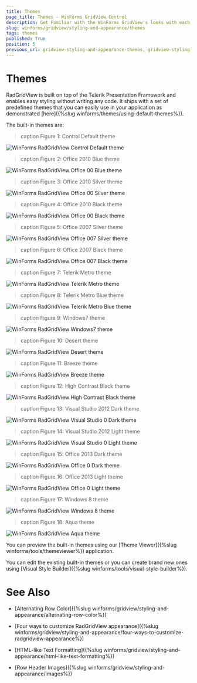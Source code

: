 ```yaml
---
title: Themes
page_title: Themes - WinForms GridView Control
description: Get Familiar with the WinForms GridView's looks with each theme. You can easily switch the themes at run time as well.
slug: winforms/gridview/styling-and-appearance/themes
tags: themes
published: True
position: 5
previous_url: gridview-styling-and-appearance-themes, gridview-styling-and-appearance-using-themes-with-radgridview, using-themes-with-radgridview
---
```


# Themes

RadGridView is built on top of the Telerik Presentation Framework and enables easy styling without writing any code. It ships with a set of predefined themes that you can easily use in your application as demonstrated [here]({%slug winforms/themes/using-default-themes%}).

The built-in themes are:

>caption Figure 1: Control Default theme

![WinForms RadGridView Control Default theme](images/gridview-styling-and-appearance-themes001.png) 

>caption Figure 2: Office 2010 Blue theme

![WinForms RadGridView Office 00 Blue theme](images/gridview-styling-and-appearance-themes002.png) 

>caption Figure 3: Office 2010 Silver theme

![WinForms RadGridView Office 00 Silver theme](images/gridview-styling-and-appearance-themes003.png) 

>caption Figure 4: Office 2010 Black theme

![WinForms RadGridView Office 00 Black theme](images/gridview-styling-and-appearance-themes004.png) 

>caption Figure 5: Office 2007 Silver theme

![WinForms RadGridView Office 007 Silver theme](images/gridview-styling-and-appearance-themes005.png) 

>caption Figure 6: Office 2007 Black theme

![WinForms RadGridView Office 007 Black theme](images/gridview-styling-and-appearance-themes006.png) 

>caption Figure 7: Telerik Metro theme

![WinForms RadGridView Telerik Metro theme](images/gridview-styling-and-appearance-themes007.png) 

>caption Figure 8: Telerik Metro Blue theme

![WinForms RadGridView Telerik Metro Blue theme](images/gridview-styling-and-appearance-themes008.png) 

>caption Figure 9: Windows7 theme

![WinForms RadGridView Windows7 theme](images/gridview-styling-and-appearance-themes009.png) 

>caption Figure 10: Desert theme

![WinForms RadGridView Desert theme](images/gridview-styling-and-appearance-themes010.png) 

>caption Figure 11: Breeze theme

![WinForms RadGridView Breeze theme](images/gridview-styling-and-appearance-themes011.png) 

>caption Figure 12: High Contrast Black theme

![WinForms RadGridView High Contrast Black theme](images/gridview-styling-and-appearance-themes012.png) 

>caption Figure 13: Visual Studio 2012 Dark theme

![WinForms RadGridView Visual Studio 0 Dark theme](images/gridview-styling-and-appearance-themes013.png) 

>caption Figure 14: Visual Studio 2012 Light theme

![WinForms RadGridView Visual Studio 0 Light theme](images/gridview-styling-and-appearance-themes014.png) 

>caption Figure 15: Office 2013 Dark theme

![WinForms RadGridView Office 0 Dark theme](images/gridview-styling-and-appearance-themes015.png) 

>caption Figure 16: Office 2013 Light theme

![WinForms RadGridView Office 0 Light theme](images/gridview-styling-and-appearance-themes016.png) 

>caption Figure 17: Windows 8 theme

![WinForms RadGridView Windows 8 theme](images/gridview-styling-and-appearance-themes017.png) 

>caption Figure 18: Aqua theme

![WinForms RadGridView Aqua theme](images/gridview-styling-and-appearance-themes018.png) 

You can preview the built-in themes using our [Theme Viewer]({%slug winforms/tools/themeviewer%}) application.

You can edit the existing built-in themes or you can create brand new ones using [Visual Style Builder]({%slug winforms/tools/visual-style-builder%}).


# See Also
* [Alternating Row Color]({%slug winforms/gridview/styling-and-appearance/alternating-row-color%})

* [Four ways to customize RadGridView appearance]({%slug winforms/gridview/styling-and-appearance/four-ways-to-customize-radgridview-appearance%})

* [HTML-like Text Formatting]({%slug winforms/gridview/styling-and-appearance/html-like-text-formatting%})

* [Row Header Images]({%slug winforms/gridview/styling-and-appearance/images%})

